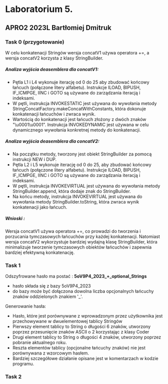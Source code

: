 # Laboratorium 5.
## APRO2 2023L Bartłomiej Dmitruk

### Task 0 (przygotowanie)

W celu konkatenacji Stringów wersja concatV1 używa operatora +=, a wersja concatV2 korzysta z klasy StringBuilder.

##### Analiza wyjścia deasemblera dla concatV1:
- Pętla L1 i L4 wykonuje iterację od 0 do 25 aby zbudować końcowy łańcuch (połączone litery alfabetu). Instrukcje ILOAD, BIPUSH, IF_ICMPGE, IINC i GOTO są używane do zarządzania iteracją i indeksami.
- W pętli, instrukcja INVOKESTATIC jest używana do wywołania metody StringConcatFactory.makeConcatWithConstants, która dokonuje konkatenacji łańcuchów i zwraca wynik.
- Wartością do konkatenacji jest łańcuch złożony z dwóch znaków "\u0001\u0001". Instrukcja INVOKEDYNAMIC jest używana w celu dynamicznego wywołania konkretnej metody do konkatenacji.
##### Analiza wyjścia deasemblera dla concatV2:
- Na początku metody, tworzony jest obiekt StringBuilder za pomocą instrukcji NEW i DUP.
- Pętla L2 i L5 wykonuje iterację od 0 do 25, aby zbudować końcowy łańcuch (połączone litery alfabetu). Instrukcje ILOAD, BIPUSH, IF_ICMPGE, IINC i GOTO są używane do zarządzania iteracją i indeksami.
- W pętli, instrukcja INVOKEVIRTUAL jest używana do wywołania metody StringBuilder.append, która dodaje znak do StringBuilder.
- Na końcu metody, instrukcja INVOKEVIRTUAL jest używana do wywołania metody StringBuilder.toString, która zwraca wynik konkatenacji jako łańcuch.

##### Wnioski :
Wersja concatV1 używa operatora +=, co prowadzi do tworzenia i porzucania tymczasowych łańcuchów przy każdej konkatenacji. Natomiast wersja concatV2 wykorzystuje bardziej wydajną klasę StringBuilder, która minimalizuje tworzenie tymczasowych obiektów łańcuchów i zapewnia bardziej efektywną konkatenację.

### Task 1

Odszyfrowane hasło ma postać : **5oV9P4_2023_+_optional_Strings**
  - hasło składa się z bazy  5oV9P4_2023 
  - do bazy może być dołączona dowolna liczba opcjonalnych łańcuchy znaków oddzielonych znakiem '_'.

Generowanie hasła:
  - Hasło, które jest porównywane z wprowadzonym przez użytkownika jest przechowywane w dwuelementowej tablicy Stringów
  - Pierwszy element tablicy to String o długości 6 znaków, utworzony poprzez przesunięcie znaków ASCII o 2 korzystając z klasy Coder
  - Drugi element tablicy to String o długości 4 znaków, utworzony poprzez pobranie aktualnego roku.
  - Reszta elementów tablicy (opcjonalne łańcuchy znaków) nie jest porównywana z wzorcowym hasłem.
  - Bardziej szczegółowe działanie opisane jest w komentarzach w kodzie programu.

### Task 2 